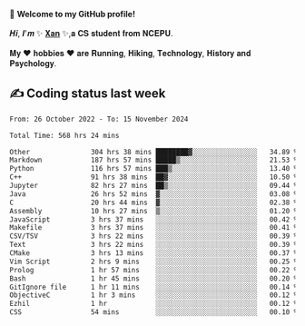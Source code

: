 🎉 **Welcome to my GitHub profile!**</br></br>
𝑯𝒊, 𝑰'𝒎 ✨ [𝐗𝐚𝐧](https://xancoding.cn/) ✨,𝐚 𝐂𝐒 𝐬𝐭𝐮𝐝𝐞𝐧𝐭 𝐟𝐫𝐨𝐦 𝐍𝐂𝐄𝐏𝐔.</br></br>
𝐌𝐲 ❤ 𝐡𝐨𝐛𝐛𝐢𝐞𝐬 ❤ 𝐚𝐫𝐞 𝐑𝐮𝐧𝐧𝐢𝐧𝐠, 𝐇𝐢𝐤𝐢𝐧𝐠, 𝐓𝐞𝐜𝐡𝐧𝐨𝐥𝐨𝐠𝐲, 𝐇𝐢𝐬𝐭𝐨𝐫𝐲 𝐚𝐧𝐝 𝐏𝐬𝐲𝐜𝐡𝐨𝐥𝐨𝐠𝐲.

## ✍️ Coding status last week
<!--START_SECTION:waka-->

```txt
From: 26 October 2022 - To: 15 November 2024

Total Time: 568 hrs 24 mins

Other               304 hrs 38 mins ████████▓░░░░░░░░░░░░░░░░   34.89 %
Markdown            187 hrs 57 mins █████▒░░░░░░░░░░░░░░░░░░░   21.53 %
Python              116 hrs 57 mins ███▒░░░░░░░░░░░░░░░░░░░░░   13.40 %
C++                 91 hrs 38 mins  ██▓░░░░░░░░░░░░░░░░░░░░░░   10.50 %
Jupyter             82 hrs 27 mins  ██▒░░░░░░░░░░░░░░░░░░░░░░   09.44 %
Java                26 hrs 52 mins  ▓░░░░░░░░░░░░░░░░░░░░░░░░   03.08 %
C                   20 hrs 44 mins  ▓░░░░░░░░░░░░░░░░░░░░░░░░   02.38 %
Assembly            10 hrs 27 mins  ▒░░░░░░░░░░░░░░░░░░░░░░░░   01.20 %
JavaScript          3 hrs 37 mins   ░░░░░░░░░░░░░░░░░░░░░░░░░   00.42 %
Makefile            3 hrs 37 mins   ░░░░░░░░░░░░░░░░░░░░░░░░░   00.41 %
CSV/TSV             3 hrs 22 mins   ░░░░░░░░░░░░░░░░░░░░░░░░░   00.39 %
Text                3 hrs 22 mins   ░░░░░░░░░░░░░░░░░░░░░░░░░   00.39 %
CMake               3 hrs 13 mins   ░░░░░░░░░░░░░░░░░░░░░░░░░   00.37 %
Vim Script          2 hrs 9 mins    ░░░░░░░░░░░░░░░░░░░░░░░░░   00.25 %
Prolog              1 hr 57 mins    ░░░░░░░░░░░░░░░░░░░░░░░░░   00.22 %
Bash                1 hr 45 mins    ░░░░░░░░░░░░░░░░░░░░░░░░░   00.20 %
GitIgnore file      1 hr 11 mins    ░░░░░░░░░░░░░░░░░░░░░░░░░   00.14 %
ObjectiveC          1 hr 3 mins     ░░░░░░░░░░░░░░░░░░░░░░░░░   00.12 %
Ezhil               1 hr            ░░░░░░░░░░░░░░░░░░░░░░░░░   00.12 %
CSS                 54 mins         ░░░░░░░░░░░░░░░░░░░░░░░░░   00.10 %
```

<!--END_SECTION:waka-->


<!-- ## 📈 My GitHub Stats
<p align="center">
    <img height="137px" src="https://github-readme-stats.vercel.app/api?username=Xancoding&hide_title=true&hide_border=true&show_icons=trueline_height=21&text_color=000&icon_color=000&bg_color=0,ea6161,ffc64d,fffc4d,52fa5a&theme=graywhite" /> 
    <img src="https://github-readme-stats.vercel.app/api/top-langs/?username=Xancoding&hide_title=true&hide_border=true&layout=compact&langs_count=6&text_color=000&icon_color=fff&bg_color=0,52fa5a,4dfcff,c64dff&theme=graywhite" /> 
</p> -->

<!-- ## 🔥 My GitHub activities of last 31 days.
<div align="center"> <img src="https://activity-graph.herokuapp.com/graph?username=XanCoding&theme=xcode" /> </div> -->

<!-- <p align="center"> 
  Visitor count<br/>
  <img src="https://profile-counter.glitch.me/xancoding/count.svg" />
</p> -->

